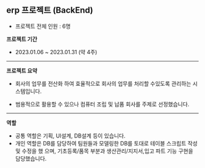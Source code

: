 ## erp 프로젝트 (BackEnd)

- 프로젝트 전체 인원 : 6명

**프로젝트 기간**
- 2023.01.06 ~ 2023.01.31 (약 4주) 
---
**프로젝트 요약**

- 회사의 업무를 전산화 하여 효율적으로 회사의 업무를 처리할 수있도록 관리하는 시스템입니다.

- 범용적으로 활용할 수 있으나 컴퓨터 조립 및 납품 회사를 주제로 선정했습니다.
---
**역할**

- 공통 역할은 기획, UI설계, DB설계 등이 있습니다.
- 개인 역할은 DB를 담당하여 팀원들과 모델링한
DB를 토대로 테이블 스크립트 작성 및 수정을 했
으며, 기초등록/품목 부분과 생산관리/지지서,입고
파트 기능 구현을 담당했습니다. 
